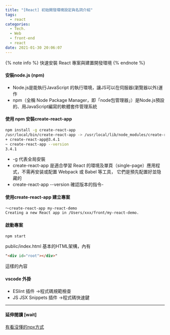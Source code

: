 ```yaml
---
title: "[React] 初始開發環境設定與名詞介紹"
tags:
  - react
categories:
  - Tech.
  - Web
  - front-end
  - react
date: 2021-01-30 20:06:07
---
```



{% note info %} 快速安裝 React 專案與建置開發環境 {% endnote %}



<!--more-->


#### 安裝node.js (npm)
- Node.js是能執行JavaScript 的執行環境，讓JS可以在伺服器(瀏覽器以外)運作
- npm（全稱 Node Package Manager，即「node包管理器」）是Node.js預設的、用JavaScript編寫的軟體套件管理系統

#### 使用 npm 安裝create-react-app
```bash
npm install -g create-react-app
/usr/local/bin/create-react-app -> /usr/local/lib/node_modules/create-react-app/index.js
+ create-react-app@3.4.1
~ create-react-app --version
3.4.1
```
-  -g 代表全局安裝
- create-react-app 是適合學習 React 的環境及單頁（single-page）應用程式，不需再安装或配置 Webpack 或 Babel 等工具， 它們是預先配置好並隐藏的
-  create-react-app --version 確認版本的指令- 

#### 使用create-react-app 建立專案
```bash
～create-react-app my-react-demo
Creating a new React app in /Users/xxx/front/my-react-demo.
```

#### 啟動專案
```bash
npm start
```


public/index.html
基本的HTML架構，內有
```html
"<div id="root"></div>"
```
這樣的內容


#### vscode 外掛
- ESlint 插件 ->程式碼規範檢查
- JS JSX Snippets  插件  ->程式碼快速鍵

------------
#### 延伸閱讀 [wait]
[有看沒懂的npx方式](https://www.itread01.com/content/1544755994.html "有看沒懂的npx方式")

